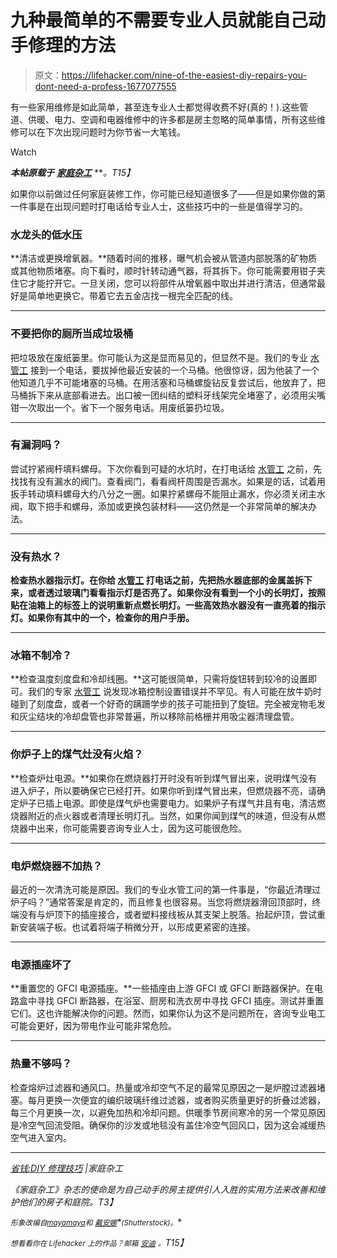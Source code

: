 # 九种最简单的不需要专业人员就能自己动手修理的方法

> 原文：<https://lifehacker.com/nine-of-the-easiest-diy-repairs-you-dont-need-a-profess-1677077555>

有一些家用维修是如此简单，甚至连专业人士都觉得收费不好(真的！).这些管道、供暖、电力、空调和电器维修中的许多都是房主忽略的简单事情，所有这些维修可以在下次出现问题时为你节省一大笔钱。

Watch

***本帖原载于*** [***家庭杂工***](http://www.familyhandyman.com/smart-homeowner/ways-to-save-money/saving-money-diy-repair-tips/view-all) ***。*T15】**

如果你以前做过任何家庭装修工作，你可能已经知道很多了——但是如果你做的第一件事是在出现问题时打电话给专业人士，这些技巧中的一些是值得学习的。

### 水龙头的低水压

**清洁或更换增氧器。**随着时间的推移，曝气机会被从管道内部脱落的矿物质或其他物质堵塞。向下看时，顺时针转动通气器，将其拆下。你可能需要用钳子夹住它才能拧开它。一旦关闭，您可以将部件从增氧器中取出并进行清洁，但通常最好是简单地更换它。带着它去五金店找一根完全匹配的线。

* * *

### 不要把你的厕所当成垃圾桶

把垃圾放在废纸篓里。你可能认为这是显而易见的，但显然不是。我们的专业 [水管工](http://www.familyhandyman.com/smart-homeowner/ways-to-save-money/saving-money-diy-repair-tips/view-all#) 接到一个电话，要拔掉他最近安装的一个马桶。他很惊讶，因为他装了一个他知道几乎不可能堵塞的马桶。在用活塞和马桶螺旋钻反复尝试后，他放弃了，把马桶拆下来从底部看进去。出口被一团纠结的塑料牙线架完全堵塞了，必须用尖嘴钳一次取出一个。省下一个服务电话。用废纸篓扔垃圾。

* * *

### 有漏洞吗？

尝试拧紧阀杆填料螺母。下次你看到可疑的水坑时，在打电话给 [水管工](http://www.familyhandyman.com/smart-homeowner/ways-to-save-money/saving-money-diy-repair-tips/view-all#) 之前，先找找有没有漏水的阀门。查看阀门，看看阀杆周围是否漏水。如果是的话，试着用扳手转动填料螺母大约八分之一圈。如果拧紧螺母不能阻止漏水，你必须关闭主水阀，取下把手和螺母，添加或更换包装材料——这仍然是一个非常简单的解决办法。

* * *

### 没有热水？

**检查热水器指示灯。在你给 [水管工](http://www.familyhandyman.com/smart-homeowner/ways-to-save-money/saving-money-diy-repair-tips/view-all#) 打电话之前，先把热水器底部的金属盖拆下来，或者透过玻璃门看看指示灯是否亮了。如果你没有看到一个小的长明灯，按照贴在油箱上的标签上的说明重新点燃长明灯。一些高效热水器没有一直亮着的指示灯。如果你有其中的一个，检查你的用户手册。**

* * *

### 冰箱不制冷？

**检查温度刻度盘和冷却线圈。**这可能很简单，只需将旋钮转到较冷的设置即可。我们的专家 [水管工](http://www.familyhandyman.com/smart-homeowner/ways-to-save-money/saving-money-diy-repair-tips/view-all#) 说发现冰箱控制设置错误并不罕见。有人可能在放牛奶时碰到了刻度盘，或者一个好奇的蹒跚学步的孩子可能扭到了旋钮。完全被宠物毛发和灰尘结块的冷却盘管也非常普遍，所以移除前格栅并用吸尘器清理盘管。

* * *

### 你炉子上的煤气灶没有火焰？

**检查炉灶电源。**如果你在燃烧器打开时没有听到煤气冒出来，说明煤气没有进入炉子，所以要确保它已经打开。如果你听到煤气冒出来，但燃烧器不亮，请确定炉子已插上电源。即使是煤气炉也需要电力。如果炉子有煤气并且有电，清洁燃烧器附近的点火器或者清理长明灯孔。当然，如果你闻到煤气的味道，但没有从燃烧器中出来，你可能需要咨询专业人士，因为这可能很危险。

* * *

### 电炉燃烧器不加热？

最近的一次清洗可能是原因。我们的专业水管工问的第一件事是，“你最近清理过炉子吗？”通常答案是肯定的，而且修复也很容易。当您将燃烧器滑回顶部时，终端没有与炉顶下的插座接合，或者塑料接线板从其支架上脱落。抬起炉顶，尝试重新安装端子板。也试着将端子稍微分开，以形成更紧密的连接。

* * *

### 电源插座坏了

**重置您的 GFCI 电源插座。**一些插座由上游 GFCI 或 GFCI 断路器保护。在电路盒中寻找 GFCI 断路器，在浴室、厨房和洗衣房中寻找 GFCI 插座。测试并重置它们。这也许能解决你的问题。然而，如果你认为这不是问题所在，咨询专业电工可能会更好，因为带电作业可能非常危险。

* * *

### 热量不够吗？

检查熔炉过滤器和通风口。热量或冷却空气不足的最常见原因之一是炉膛过滤器堵塞。每月更换一次便宜的编织玻璃纤维过滤器，或者购买质量更好的折叠过滤器，每三个月更换一次，以避免加热和冷却问题。供暖季节房间寒冷的另一个常见原因是冷空气回流受阻。确保你的沙发或地毯没有盖住冷空气回风口，因为这会减缓热空气进入室内。

* * *

<small></small>*[省钱:DIY 修理技巧](http://www.familyhandyman.com/smart-homeowner/ways-to-save-money/saving-money-diy-repair-tips/view-all) |家庭杂工*

*《家庭杂工》杂志的使命是为自己动手的房主提供引人入胜的实用方法来改善和维护他们的房子和庭院。T3】*

**<small>形象改编自</small>*[*<small>mayamaya</small>*](http://www.shutterstock.com/pic-129805145/stock-photo-house-with-tools.html)*<small>和</small>* [*<small>戴安娜</small>*](http://www.shutterstock.com/pic-6422551/stock-vector-useful-work-tool-lime-green-background-multiple-work-tools-outlined-no-transparency-used-easy.html?src=KfjvuRj8y5T_lnVFTk-dqg-3-15)*<small>(Shutterstock)。</small>**

**<small>想看看你在 Lifehacker 上的作品？邮箱</small>* [*<small>安迪</small>*](mailto:andy@lifehacker.com) *<small>。</small>T15】**